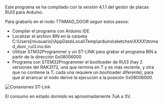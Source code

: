 Este programa se ha compilado con la versión 4.1.1 del gestor de placas RUI3 para Arduino.

Para grabarlo en el nodo TTNMAD_DOOR seguir estos pasos:

* Compilar el programa con Arduino IDE
* Localizar el archivo BIN en la carpeta C:\Users\[miusuario]\AppData\Local\Temp\arduino\sketches\XXXX\ttnmad_door_rui3.ino.bin
* Utilizar STM32Programmer y un ST-LINK para grabar el programa BIN a partir de la dirección 0x08006000
* Programa con STEM32Programmer el bootloader de RUI3 (hay 2 versiones del RAK3172, una que termina en T y es más reciente, y otra que no contiene la T; cada una requiere un bootloader diferente), para que al arrancar el nodo derive la ejecución a la posición 0x08006000. 

![Conexiones ST-Link](imagenes/stlink.jpg)

El consumo en estado dormido es aproximadamente 7uA a 3V.


